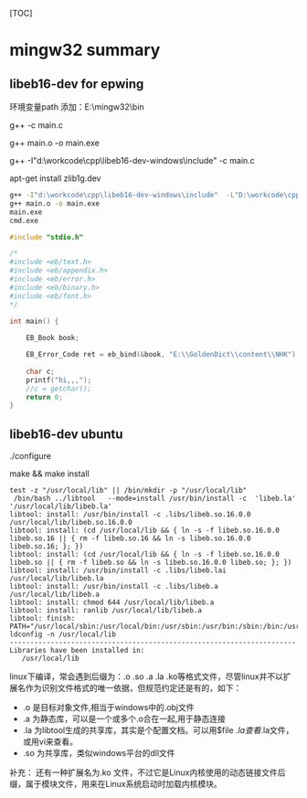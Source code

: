 [TOC]



# mingw32 summary



## libeb16-dev for epwing



环境变量path 添加：E:\mingw32\bin



g++ -c main.c

g++ main.o -o main.exe

g++ -I"d:\workcode\cpp\libeb16-dev-windows\include"  -c main.c



apt-get install zlib1g.dev



```bash
g++ -I"d:\workcode\cpp\libeb16-dev-windows\include"  -L"D:\workcode\cpp\libeb16-dev-windows\lib"  -leb  -c main.c
g++ main.o -o main.exe
main.exe
cmd.exe
```





```c
#include "stdio.h"

/*
#include <eb/text.h>
#include <eb/appendix.h>
#include <eb/error.h>
#include <eb/binary.h>
#include <eb/font.h>
*/

int main() {
    
    EB_Book book;

	EB_Error_Code ret = eb_bind(&book, "E:\\GoldenDict\\content\\NHK");
    
	char c;
	printf("hi,,,");
	//c = getchar();
	return 0;
}
```





## libeb16-dev ubuntu



./configure

make && make install



```
test -z "/usr/local/lib" || /bin/mkdir -p "/usr/local/lib"
 /bin/bash ../libtool   --mode=install /usr/bin/install -c  'libeb.la' '/usr/local/lib/libeb.la'
libtool: install: /usr/bin/install -c .libs/libeb.so.16.0.0 /usr/local/lib/libeb.so.16.0.0
libtool: install: (cd /usr/local/lib && { ln -s -f libeb.so.16.0.0 libeb.so.16 || { rm -f libeb.so.16 && ln -s libeb.so.16.0.0 libeb.so.16; }; })
libtool: install: (cd /usr/local/lib && { ln -s -f libeb.so.16.0.0 libeb.so || { rm -f libeb.so && ln -s libeb.so.16.0.0 libeb.so; }; })
libtool: install: /usr/bin/install -c .libs/libeb.lai /usr/local/lib/libeb.la
libtool: install: /usr/bin/install -c .libs/libeb.a /usr/local/lib/libeb.a
libtool: install: chmod 644 /usr/local/lib/libeb.a
libtool: install: ranlib /usr/local/lib/libeb.a
libtool: finish: PATH="/usr/local/sbin:/usr/local/bin:/usr/sbin:/usr/bin:/sbin:/bin:/usr/games:/usr/local/games:/snap/bin:/sbin" ldconfig -n /usr/local/lib
----------------------------------------------------------------------
Libraries have been installed in:
   /usr/local/lib
```





linux下编译，常会遇到后缀为：.o .so .a .la .ko等格式文件，尽管linux并不以扩展名作为识别文件格式的唯一依据，但规范约定还是有的，如下：

- .o 是目标对象文件,相当于windows中的.obj文件
- .a 为静态库，可以是一个或多个.o合在一起,用于静态连接
- .la 为libtool生成的共享库，其实是个配置文档。可以用$file *.la查看*.la文件，或用vi来查看。
- .so 为共享库，类似windows平台的dll文件

补充： 还有一种扩展名为.ko 文件，不过它是Linux内核使用的动态链接文件后缀，属于模块文件，用来在Linux系统启动时加载内核模块。







